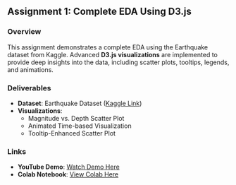 ## **Assignment 1: Complete EDA Using D3.js**

### **Overview**

This assignment demonstrates a complete EDA using the Earthquake dataset from Kaggle. Advanced **D3.js visualizations** are implemented to provide deep insights into the data, including scatter plots, tooltips, legends, and animations.

### **Deliverables**

- **Dataset**: Earthquake Dataset ([Kaggle Link](https://www.kaggle.com/datasets/usgs/earthquake-database))
- **Visualizations**:
  - Magnitude vs. Depth Scatter Plot
  - Animated Time-based Visualization
  - Tooltip-Enhanced Scatter Plot

### **Links**

- **YouTube Demo**: [Watch Demo Here](https://youtube.com/your-demo-link)
- **Colab Notebook**: [View Colab Here](https://colab.research.google.com/github/pruthvik-sheth/CMPE-255-Data-Mining/blob/main/Assignments/Apache-Beam/Assignment-1/Earthquake_EDA_with_D3.ipynb)
